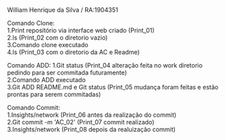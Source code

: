 William Henrique da Silva / RA:1904351   

Comando Clone:   
1.Print repositório via interface web criado (Print_01)   
2.ls (Print_02 com o diretorio vazio)  
3.Comando clone executado   
4.ls (Print_03 com o diretorio da AC e Readme)

Comando ADD:
1.Git status (Print_04 alteração feita no work diretorio pedindo para ser commitada futuramente)  
2.Comando ADD executado  
3.Git ADD README.md e Git status (Print_05 mudança foram feitas e estão prontas para serem commitadas)  

Comando Commit:  
1.Insights/network (Print_06 antes da realização do commit)  
2.Git commit -m 'AC_02' (Print_07 commit realizado)  
3.Insights/network (Print_08 depois da realuização commit)  




